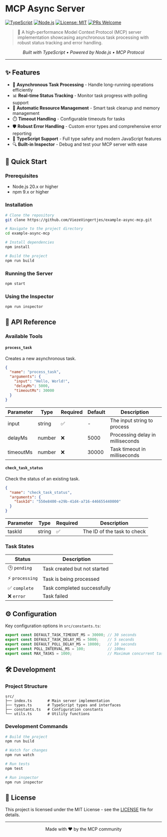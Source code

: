 # MCP Async Server

[![TypeScript](https://img.shields.io/badge/TypeScript-5.3-blue.svg)](https://www.typescriptlang.org/)
[![Node.js](https://img.shields.io/badge/Node.js-20.x-green.svg)](https://nodejs.org/)
[![License: MIT](https://img.shields.io/badge/License-MIT-yellow.svg)](https://opensource.org/licenses/MIT)
[![PRs Welcome](https://img.shields.io/badge/PRs-welcome-brightgreen.svg)](CONTRIBUTING.md)

> 🚀 A high-performance Model Context Protocol (MCP) server implementation showcasing asynchronous task processing with robust status tracking and error handling.

<p align="center">
  <em>Built with TypeScript • Powered by Node.js • MCP Protocol</em>
</p>

---

## ✨ Features

- 🔄 **Asynchronous Task Processing** - Handle long-running operations efficiently
- 📊 **Real-time Status Tracking** - Monitor task progress with polling support
- 🧹 **Automatic Resource Management** - Smart task cleanup and memory management
- ⏱️ **Timeout Handling** - Configurable timeouts for tasks
- 🛡️ **Robust Error Handling** - Custom error types and comprehensive error reporting
- 📝 **TypeScript Support** - Full type safety and modern JavaScript features
- 🔍 **Built-in Inspector** - Debug and test your MCP server with ease

## 🚀 Quick Start

### Prerequisites

- Node.js 20.x or higher
- npm 9.x or higher

### Installation

```bash
# Clone the repository
git clone https://github.com/ViezeVingertjes/example-async-mcp.git

# Navigate to the project directory
cd example-async-mcp

# Install dependencies
npm install

# Build the project
npm run build
```

### Running the Server

```bash
npm start
```

### Using the Inspector

```bash
npm run inspector
```

## 📖 API Reference

### Available Tools

#### `process_task`

Creates a new asynchronous task.

```json
{
  "name": "process_task",
  "arguments": {
    "input": "Hello, World!",
    "delayMs": 5000,
    "timeoutMs": 30000
  }
}
```

| Parameter | Type | Required | Default | Description |
|-----------|------|----------|---------|-------------|
| input | string | ✅ | - | The input string to process |
| delayMs | number | ❌ | 5000 | Processing delay in milliseconds |
| timeoutMs | number | ❌ | 30000 | Task timeout in milliseconds |

#### `check_task_status`

Check the status of an existing task.

```json
{
  "name": "check_task_status",
  "arguments": {
    "taskId": "550e8400-e29b-41d4-a716-446655440000"
  }
}
```

| Parameter | Type | Required | Description |
|-----------|------|----------|-------------|
| taskId | string | ✅ | The ID of the task to check |

### Task States

| Status | Description |
|--------|-------------|
| 🕒 `pending` | Task created but not started |
| ⚡ `processing` | Task is being processed |
| ✅ `complete` | Task completed successfully |
| ❌ `error` | Task failed |

## ⚙️ Configuration

Key configuration options in `src/constants.ts`:

```typescript
export const DEFAULT_TASK_TIMEOUT_MS = 30000; // 30 seconds
export const DEFAULT_TASK_DELAY_MS = 5000;    // 5 seconds
export const DEFAULT_POLL_DELAY_MS = 10000;   // 10 seconds
export const POLL_INTERVAL_MS = 100;          // 100ms
export const MAX_TASKS = 1000;                // Maximum concurrent tasks
```

## 🛠️ Development

### Project Structure

```
src/
├── index.ts       # Main server implementation
├── types.ts       # TypeScript types and interfaces
├── constants.ts   # Configuration constants
└── utils.ts       # Utility functions
```

### Development Commands

```bash
# Build the project
npm run build

# Watch for changes
npm run watch

# Run tests
npm test

# Run inspector
npm run inspector
```

## 📝 License

This project is licensed under the MIT License - see the [LICENSE](LICENSE) file for details.

---

<p align="center">
  Made with ❤️ by the MCP community
</p> 